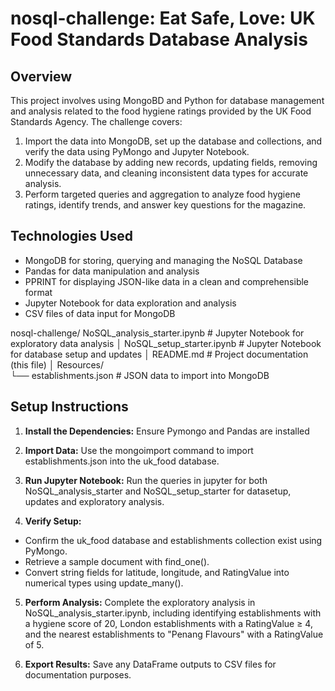 # nosql-challenge: Eat Safe, Love: UK Food Standards Database Analysis

## **Overview**
This project involves using MongoBD and Python for database management and analysis related to the food hygiene ratings provided by the UK Food Standards Agency. The challenge covers:
1. Import the data into MongoDB, set up the database and collections, and verify the data using PyMongo and Jupyter Notebook.
2. Modify the database by adding new records, updating fields, removing unnecessary data, and cleaning inconsistent data types for accurate analysis.
3. Perform targeted queries and aggregation to analyze food hygiene ratings, identify trends, and answer key questions for the magazine. 

## **Technologies Used**
- MongoDB for storing, querying and managing the NoSQL Database
- Pandas for data manipulation and analysis 
- PPRINT for displaying JSON-like data in a clean and comprehensible format
- Jupyter Notebook for data exploration and analysis 
- CSV files of data input for MongoDB

nosql-challenge/
    NoSQL_analysis_starter.ipynb       # Jupyter Notebook for exploratory data analysis
│   NoSQL_setup_starter.ipynb          # Jupyter Notebook for database setup and updates
│   README.md                          # Project documentation (this file)
│   Resources/            
    └── establishments.json            # JSON data to import into MongoDB


## **Setup Instructions**
1. **Install the Dependencies:**
Ensure Pymongo and Pandas are installed 

2. **Import Data:**
Use the mongoimport command to import establishments.json into the uk_food database.

3. **Run Jupyter Notebook:**
Run the queries in jupyter for both NoSQL_analysis_starter and NoSQL_setup_starter for datasetup, updates and exploratory analysis.

4. **Verify Setup:** 
- Confirm the uk_food database and establishments collection exist using PyMongo. 
- Retrieve a sample document with find_one().
- Convert string fields for latitude, longitude, and RatingValue into numerical types using update_many().

5. **Perform Analysis:** 
Complete the exploratory analysis in NoSQL_analysis_starter.ipynb, including identifying establishments with a hygiene score of 20, London establishments with a RatingValue ≥ 4, and the nearest establishments to "Penang Flavours" with a RatingValue of 5.

6. **Export Results:** 
Save any DataFrame outputs to CSV files for documentation purposes.











